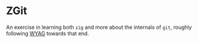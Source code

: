 # ZGit

An exercise in learning both `zig` and more about the internals of `git`, roughly following [WYAG](https://wyag.thb.lt/) towards that end.
